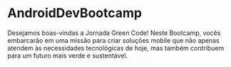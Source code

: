 # AndroidDevBootcamp
Desejamos boas-vindas a Jornada Green Code!
Neste Bootcamp, vocês embarcarão em uma missão para ​criar soluções mobile que não apenas atendem às ​necessidades tecnológicas de hoje, mas também ​contribuem para um futuro mais verde e sustentável.


